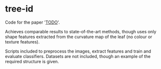 # tree-id
Code for the paper '[TODO](http://todo.paper.url)'.

Achieves comparable results to state-of-the-art methods, though uses only shape features extracted from the curvature map of the leaf (no colour or texture features).

Scripts included to preprocess the images, extract features and train and evaluate classifiers.
Datasets are not included, though an example of the required structure is given.
